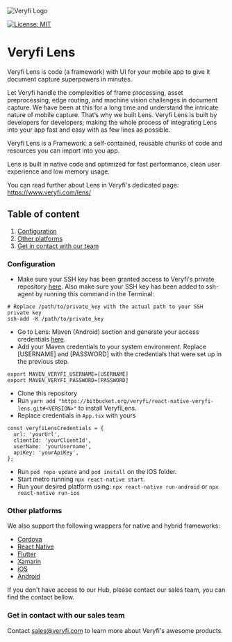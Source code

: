 ![Veryfi Logo](https://cdn.veryfi.com/logos/veryfi-logo-wide-github.png)

[![License: MIT](https://img.shields.io/badge/License-MIT-green.svg)](https://opensource.org/licenses/MIT)
# Veryfi Lens
Veryfi Lens is code (a framework) with UI for your mobile app to give it document capture superpowers in minutes.

Let Veryfi handle the complexities of frame processing, asset preprocessing, edge routing, and machine vision challenges in document capture. We have been at this for a long time and understand the intricate nature of mobile capture. That’s why we built Lens. Veryfi Lens is built by developers for developers; making the whole process of integrating Lens into your app fast and easy with as few lines as possible.

Veryfi Lens is a Framework: a self-contained, reusable chunks of code and resources you can import into you app.

Lens is built in native code and optimized for fast performance, clean user experience and low memory usage.

You can read further about Lens in Veryfi's dedicated page: https://www.veryfi.com/lens/

## Table of content
1. [Configuration](#configuration)
2. [Other platforms](#other_platforms)
3. [Get in contact with our team](#contact)

### Configuration <a name="configuration"></a>
- Make sure your SSH key has been granted access to Veryfi's private repository [here](https://hub.veryfi.com/api/settings/keys/#package-managers-container). Also make sure your SSH key has been added to ssh-agent by running this command in the Terminal:
```
# Replace /path/to/private_key with the actual path to your SSH private key
ssh-add -K /path/to/private_key
```
- Go to Lens: Maven (Android) section and generate your access credentials [here](https://hub.veryfi.com/api/settings/keys/#package-managers-container).
- Add your Maven credentials to your system environment. Replace [USERNAME] and [PASSWORD] with the credentials that were set up in the previous step.
```
export MAVEN_VERYFI_USERNAME=[USERNAME]
export MAVEN_VERYFI_PASSWORD=[PASSWORD]
```

- Clone this repository
- Run `yarn add "https://bitbucket.org/veryfi/react-native-veryfi-lens.git#<VERSION>"` to install VeryfiLens.
- Replace credentials in `App.tsx` with yours
```
const veryfiLensCredentials = {
  url: 'yourUrl',
  clientId: 'yourClientId',
  userName: 'yourUsername',
  apiKey: 'yourApiKey',
};
```
- Run `pod repo update` and `pod install` on the iOS folder.
- Start metro running `npx react-native start`.
- Run your desired platform using: `npx react-native run-android` or `npx react-native run-ios`

### Other platforms <a name="other_platforms"></a>
We also support the following wrappers for native and hybrid frameworks:
- [Cordova](https://hub.veryfi.com/lens/docs/cordova/)
- [React Native](https://hub.veryfi.com/lens/docs/react-native/)
- [Flutter](https://hub.veryfi.com/lens/docs/flutter/)
- [Xamarin](https://hub.veryfi.com/lens/docs/xamarin/)
- [iOS](https://hub.veryfi.com/lens/docs/ios/)
- [Android](https://hub.veryfi.com/lens/docs/android/)

If you don't have access to our Hub, please contact our sales team, you can find the contact bellow.

### Get in contact with our sales team <a name="contact"></a>
Contact sales@veryfi.com to learn more about Veryfi's awesome products.
